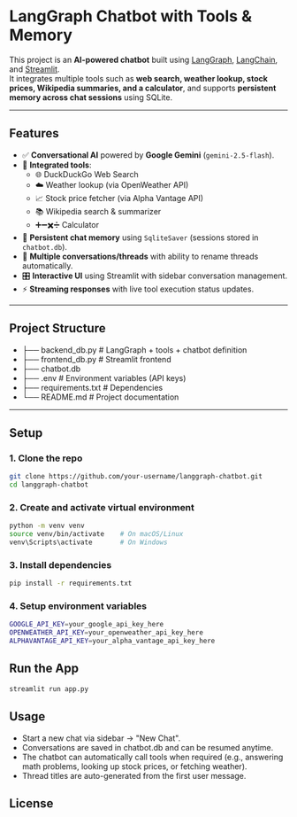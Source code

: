 # LangGraph Chatbot with Tools & Memory

This project is an **AI-powered chatbot** built using [LangGraph](https://github.com/langchain-ai/langgraph), [LangChain](https://www.langchain.com/), and [Streamlit](https://streamlit.io/).  
It integrates multiple tools such as **web search, weather lookup, stock prices, Wikipedia summaries, and a calculator**, and supports **persistent memory across chat sessions** using SQLite.

---

##  Features

- ✅ **Conversational AI** powered by **Google Gemini** (`gemini-2.5-flash`).
- 🔧 **Integrated tools**:
  - 🌐 DuckDuckGo Web Search  
  - ☁️ Weather lookup (via OpenWeather API)  
  - 📈 Stock price fetcher (via Alpha Vantage API)  
  - 📚 Wikipedia search & summarizer  
  - ➕➖✖️➗ Calculator
- 💾 **Persistent chat memory** using `SqliteSaver` (sessions stored in `chatbot.db`).
- 🧵 **Multiple conversations/threads** with ability to rename threads automatically.
- 🎛️ **Interactive UI** using Streamlit with sidebar conversation management.
- ⚡ **Streaming responses** with live tool execution status updates.

---

##  Project Structure
- ├── backend_db.py # LangGraph + tools + chatbot definition
- ├── frontend_db.py # Streamlit frontend
- ├── chatbot.db 
- ├── .env # Environment variables (API keys)
- ├── requirements.txt # Dependencies
- └── README.md # Project documentation


---

##  Setup

### 1. Clone the repo
```bash
git clone https://github.com/your-username/langgraph-chatbot.git
cd langgraph-chatbot
```

### 2. Create and activate virtual environment
```bash
python -m venv venv
source venv/bin/activate    # On macOS/Linux
venv\Scripts\activate       # On Windows
```
### 3. Install dependencies
```bash
pip install -r requirements.txt
```

### 4. Setup environment variables
```bash
GOOGLE_API_KEY=your_google_api_key_here
OPENWEATHER_API_KEY=your_openweather_api_key_here
ALPHAVANTAGE_API_KEY=your_alpha_vantage_api_key_here
```

## Run the App
``` bash
streamlit run app.py
```

## Usage

- Start a new chat via sidebar → "New Chat".
- Conversations are saved in chatbot.db and can be resumed anytime.
- The chatbot can automatically call tools when required (e.g., answering math problems, looking up stock prices, or fetching weather).
- Thread titles are auto-generated from the first user message.

## License

